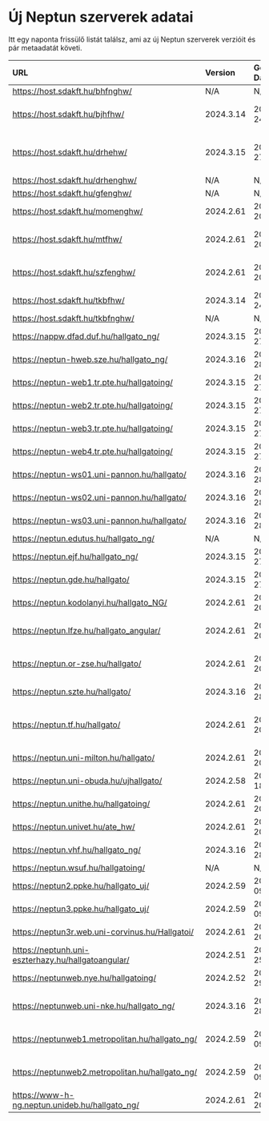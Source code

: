 # Új Neptun szerverek adatai

Itt egy naponta frissülő listát találsz, ami az új Neptun szerverek verzióit és pár metaadatát követi.

| URL                                                | Version   | Generation Date     | Organization Name                             | Captcha Required |
|:-------------------------------------------------|:--------|:------------------|:--------------------------------------------|:---------------|
| https://host.sdakft.hu/bhfnghw/                    | N/A       | N/A                 | N/A                                           | N/A              |
| https://host.sdakft.hu/bjhfhw/                     | 2024.3.14 | 2025-01-24T17:10:05 | Brenner János Hittudományi Főiskola           | 3                |
| https://host.sdakft.hu/drhehw/                     | 2024.3.15 | 2025-01-27T13:48:17 | Debreceni Református Hittudományi Egyetem     | 3                |
| https://host.sdakft.hu/drhenghw/                   | N/A       | N/A                 | N/A                                           | N/A              |
| https://host.sdakft.hu/gfenghw/                    | N/A       | N/A                 | N/A                                           | N/A              |
| https://host.sdakft.hu/momenghw/                   | 2024.2.61 | 2025-01-20T12:45:54 | Moholy-Nagy Művészeti Egyetem                 | 3                |
| https://host.sdakft.hu/mtfhw/                      | 2024.2.61 | 2025-01-20T12:45:54 | Magyar Táncművészeti Egyetem                  | 3                |
| https://host.sdakft.hu/szfenghw/                   | 2024.2.61 | 2025-01-20T12:45:54 | Színház- és Filmművészeti Egyetem             | 3                |
| https://host.sdakft.hu/tkbfhw/                     | 2024.3.14 | 2025-01-24T17:10:05 | A Tan Kapuja Buddhista Főiskola               | 3                |
| https://host.sdakft.hu/tkbfnghw/                   | N/A       | N/A                 | N/A                                           | N/A              |
| https://nappw.dfad.duf.hu/hallgato_ng/             | 2024.3.15 | 2025-01-27T13:48:17 | Dunaújvárosi Egyetem                          | 3                |
| https://neptun-hweb.sze.hu/hallgato_ng/            | 2024.3.16 | 2025-01-28T15:20:52 | Széchenyi István Egyetem                      | 3                |
| https://neptun-web1.tr.pte.hu/hallgatoing/         | 2024.3.15 | 2025-01-27T13:48:17 | Pécsi Tudományegyetem                         | 3                |
| https://neptun-web2.tr.pte.hu/hallgatoing/         | 2024.3.15 | 2025-01-27T13:48:17 | Pécsi Tudományegyetem                         | 3                |
| https://neptun-web3.tr.pte.hu/hallgatoing/         | 2024.3.15 | 2025-01-27T13:48:17 | Pécsi Tudományegyetem                         | 3                |
| https://neptun-web4.tr.pte.hu/hallgatoing/         | 2024.3.15 | 2025-01-27T13:48:17 | Pécsi Tudományegyetem                         | 3                |
| https://neptun-ws01.uni-pannon.hu/hallgato/        | 2024.3.16 | 2025-01-28T15:20:52 | Pannon Egyetem                                | 3                |
| https://neptun-ws02.uni-pannon.hu/hallgato/        | 2024.3.16 | 2025-01-28T15:20:52 | Pannon Egyetem                                | 3                |
| https://neptun-ws03.uni-pannon.hu/hallgato/        | 2024.3.16 | 2025-01-28T15:20:52 | Pannon Egyetem                                | 3                |
| https://neptun.edutus.hu/hallgato_ng/              | N/A       | N/A                 | N/A                                           | N/A              |
| https://neptun.ejf.hu/hallgato_ng/                 | 2024.3.15 | 2025-01-27T13:48:17 | Eötvös József Főiskola                        | 3                |
| https://neptun.gde.hu/hallgato/                    | 2024.3.15 | 2025-01-27T13:48:17 | Gábor Dénes Egyetem                           | 3                |
| https://neptun.kodolanyi.hu/hallgato_NG/           | 2024.2.61 | 2025-01-20T12:45:54 | Kodolányi János Egyetem                       | 1                |
| https://neptun.lfze.hu/hallgato_angular/           | 2024.2.61 | 2025-01-20T12:45:54 | Liszt Ferenc Zeneművészeti Egyetem            | 3                |
| https://neptun.or-zse.hu/hallgato/                 | 2024.2.61 | 2025-01-20T12:45:54 | Országos Rabbiképző - Zsidó Egyetem           | 3                |
| https://neptun.szte.hu/hallgato/                   | 2024.3.16 | 2025-01-28T15:20:52 | Szegedi Tudományegyetem                       | 3                |
| https://neptun.tf.hu/hallgato/                     | 2024.2.61 | 2025-01-20T12:45:54 | Magyar Testnevelési és Sporttudományi Egyetem | 3                |
| https://neptun.uni-milton.hu/hallgato/             | 2024.2.61 | 2025-01-20T12:45:54 | Milton Friedman Egyetem                       | 3                |
| https://neptun.uni-obuda.hu/ujhallgato/            | 2024.2.58 | 2024-12-18T11:10:49 | Óbudai Egyetem                                | 3                |
| https://neptun.unithe.hu/hallgatoing/              | 2024.2.61 | 2025-01-20T12:45:54 | Tokaj-Hegyalja Egyetem                        | 1                |
| https://neptun.univet.hu/ate_hw/                   | 2024.2.61 | 2025-01-20T12:45:54 | Állatorvostudományi Egyetem                   | 3                |
| https://neptun.vhf.hu/hallgato_ng/                 | 2024.3.16 | 2025-01-28T15:20:52 | Veszprémi Érseki Főiskola                     | 3                |
| https://neptun.wsuf.hu/hallgatoing/                | N/A       | N/A                 | N/A                                           | N/A              |
| https://neptun2.ppke.hu/hallgato_uj/               | 2024.2.59 | 2025-01-09T09:39:10 | Pázmány Péter Katolikus Egyetem               | 3                |
| https://neptun3.ppke.hu/hallgato_uj/               | 2024.2.59 | 2025-01-09T09:39:10 | Pázmány Péter Katolikus Egyetem               | 3                |
| https://neptun3r.web.uni-corvinus.hu/Hallgatoi/    | 2024.2.61 | 2025-01-20T12:45:54 | Budapesti Corvinus Egyetem                    | 3                |
| https://neptunh.uni-eszterhazy.hu/hallgatoangular/ | 2024.2.51 | 2024-11-25T09:55:03 | Eszterházy Károly Katolikus Egyetem           | 3                |
| https://neptunweb.nye.hu/hallgatoing/              | 2024.2.52 | 2024-11-29T08:56:55 | Nyíregyházi Egyetem                           | 3                |
| https://neptunweb.uni-nke.hu/hallgato_ng/          | 2024.3.16 | 2025-01-28T15:20:52 | Nemzeti Közszolgálati Egyetem                 | 3                |
| https://neptunweb1.metropolitan.hu/hallgato_ng/    | 2024.2.59 | 2025-01-09T09:39:10 | Budapesti Metropolitan Egyetem                | 3                |
| https://neptunweb2.metropolitan.hu/hallgato_ng/    | 2024.2.59 | 2025-01-09T09:39:10 | Budapesti Metropolitan Egyetem                | 3                |
| https://www-h-ng.neptun.unideb.hu/hallgato_ng/     | 2024.2.61 | 2025-01-20T12:45:54 | Debreceni Egyetem                             | 3                |